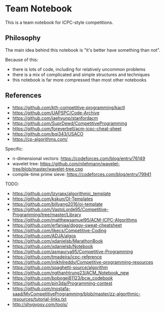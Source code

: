 # Team Notebook

This is a team notebook for ICPC-style competitions.

## Philosophy

The main idea behind this notebook is "it's better have something than not".

Because of this:
- there is lots of code, including for relatively uncommon problems
- there is a mix of complicated and simple structures and techniques
- this notebook is far more compressed than most other notebooks

## References

- https://github.com/kth-competitive-programming/kactl
- https://github.com/UAPSPC/Code-Archive
- https://github.com/jaehyunp/stanfordacm
- https://github.com/SuprDewd/CompetitiveProgramming
- https://github.com/foreverbell/acm-icpc-cheat-sheet
- https://github.com/bqi343/USACO
- https://cp-algorithms.com/

Specific:
- n-dimensional vectors: https://codeforces.com/blog/entry/76149
- wavelet tree: https://github.com/nilehmann/wavelet-tree/blob/master/wavelet-tree.cpp
- compile-time prime sieve: https://codeforces.com/blog/entry/79941

TODO:
- https://github.com/lzyrapx/algorithmic_template
- https://github.com/kskun/OI-Templates
- https://github.com/billyang2016/oi-template
- https://github.com/VastoLorde95/Competitive-Programming/tree/master/Library
- https://github.com/matthewsamuel95/ACM-ICPC-Algorithms
- https://github.com/erfaniaa/doggy-sweat-cheatsheet
- https://github.com/likecs/Competitive-Coding
- https://github.com/ADJA/algos
- https://github.com/xdanielsb/MarathonBook
- https://github.com/xdanielsb/Notebook
- https://github.com/asmaurya95/Competitive-Programming
- https://github.com/tmadeira/icpc-reference
- https://github.com/jnikhilreddy/Competitive-programming-resources
- https://github.com/spaghetti-source/algorithm
- https://github.com/ngthanhtrung23/ACM_Notebook_new
- https://github.com/bobogei81123/bcw_codebook
- https://github.com/pin3da/Programming-contest
- https://github.com/mostafa-saad/MyCompetitiveProgramming/blob/master/zz-algorthmic-resources/tutorial-links.txt
- http://shygypsy.com/tools/
